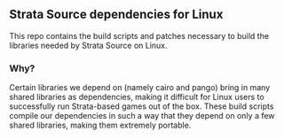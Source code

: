 ## Strata Source dependencies for Linux

This repo contains the build scripts and patches necessary to build the libraries needed by Strata Source on Linux.

### Why?

Certain libraries we depend on (namely cairo and pango) bring in many shared libraries as dependencies, making it
difficult for Linux users to successfully run Strata-based games out of the box. These build scripts compile our
dependencies in such a way that they depend on only a few shared libraries, making them extremely portable.
